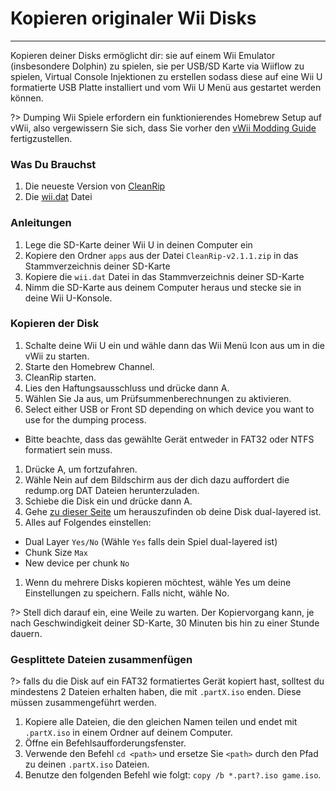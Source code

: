 # Kopieren originaler Wii Disks
---
Kopieren deiner Disks ermöglicht dir: sie auf einem Wii Emulator (insbesondere Dolphin) zu spielen, sie per USB/SD Karte via Wiiflow zu spielen, Virtual Console Injektionen zu erstellen sodass diese auf eine Wii U formatierte USB Platte installiert und vom Wii U Menü aus gestartet werden können.

?> Dumping Wii Spiele erfordern ein funktionierendes Homebrew Setup auf vWii, also vergewissern Sie sich, dass Sie vorher den [vWii Modding Guide](vwii-modding) fertigzustellen.

### Was Du Brauchst

1. Die neueste Version von [CleanRip](https://github.com/emukidid/cleanrip/releases/download/2.1.1/CleanRip-v2.1.1.zip)
1. Die [wii.dat](https://github.com/emukidid/cleanrip/releases/download/2.1.1/wii.dat) Datei

### Anleitungen

1. Lege die SD-Karte deiner Wii U in deinen Computer ein
1. Kopiere den Ordner `apps` aus der Datei `CleanRip-v2.1.1.zip` in das Stammverzeichnis deiner SD-Karte
1. Kopiere die `wii.dat` Datei in das Stammverzeichnis deiner SD-Karte
1. Nimm die SD-Karte aus deinem Computer heraus und stecke sie in deine Wii U-Konsole.

### Kopieren der Disk

1. Schalte deine Wii U ein und wähle dann das Wii Menü Icon aus um in die vWii zu starten.
1. Starte den Homebrew Channel.
1. CleanRip starten.
1. Lies den Haftungsausschluss und drücke dann A.
1. Wählen Sie Ja aus, um Prüfsummenberechnungen zu aktivieren.
1. Select either USB or Front SD depending on which device you want to use for the dumping process.
 - Bitte beachte, dass das gewählte Gerät entweder in FAT32 oder NTFS formatiert sein muss.
1. Drücke A, um fortzufahren.
1. Wähle Nein auf dem Bildschirm aus der dich dazu auffordert die redump.org DAT Dateien herunterzuladen.
1. Schiebe die Disk ein und drücke dann A.
1. Gehe [zu dieser Seite](https://wiki.dolphin-emu.org/index.php?title=Category:Dual_Layer_Disc_games) um herauszufinden ob deine Disk dual-layered ist.
1. Alles auf Folgendes einstellen:
 - Dual Layer `Yes/No` (Wähle `Yes` falls dein Spiel dual-layered ist)
 - Chunk Size `Max`
 - New device per chunk `No`
1. Wenn du mehrere Disks kopieren möchtest, wähle Yes um deine Einstellungen zu speichern. Falls nicht, wähle No.

?> Stell dich darauf ein, eine Weile zu warten. Der Kopiervorgang kann, je nach Geschwindigkeit deiner SD-Karte, 30 Minuten bis hin zu einer Stunde dauern.

### Gesplittete Dateien zusammenfügen

?> falls du die Disk auf ein FAT32 formatiertes Gerät kopiert hast, solltest du mindestens 2 Dateien erhalten haben, die mit `.partX.iso` enden. Diese müssen zusammengeführt werden.

1. Kopiere alle Dateien, die den gleichen Namen teilen und endet mit `.partX.iso` in einem Ordner auf deinem Computer.
1. Öffne ein Befehlsaufforderungsfenster.
1. Verwende den Befehl `cd <path>` und ersetze Sie `<path>` durch den Pfad zu deinen `.partX.iso` Dateien.
1. Benutze den folgenden Befehl wie folgt: `copy /b *.part?.iso game.iso`.
